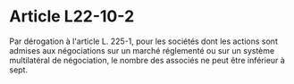 # Article L22-10-2

Par dérogation à l'article L. 225-1, pour les sociétés dont les actions sont admises aux négociations sur un marché réglementé ou sur un système multilatéral de négociation, le nombre des associés ne peut être inférieur à sept.
